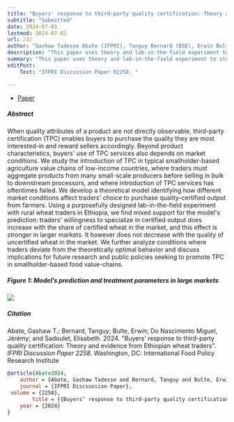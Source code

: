 ```yaml
---
title: "Buyers' response to third-party quality certification: Theory and evidence from Ethiopian wheat traders, _submitted_." 
subtitle: "Submitted"
date: 2024-07-01
lastmod: 2024-07-01
url: /3/
author: "Gashaw Tadesse Abate (IFPRI), Tanguy Bernard (BSE), Erwin Bulte (Wageningen), Jérémy Do Nascimento Miguel, and Elisabeth Sadoulet (UC Berkeley)"
description: "This paper uses theory and lab-in-the-field experiment to study conditions under which third party certification can be implemented." 
summary: "This paper uses theory and lab-in-the-field experiment to study conditions under which third party certification can be implemented. We find mixed support for the model’s prediction: traders’ willingness to specialize in certified output does increase with the share of certified wheat in the market, and this effect is stronger in larger markets" 
editPost:
    Text: "IFPRI Discussion Paper 02258. "

---
```


<div class="thinline"></div>

+ [Paper](https://cgspace.cgiar.org/server/api/core/bitstreams/49132212-690f-4bf4-b907-6ac8818fb79b/content)

<div class="thinline"></div>

##### Abstract

When quality attributes of a product are not directly observable, third-party certification (TPC) enables buyers to purchase the quality they are most interested-in and reward sellers accordingly. Beyond product characteristics, buyers' use of TPC services also depends on market conditions. We study the introduction of TPC in typical smallholder-based agriculture value chains of low-income countries, where traders must aggregate products from many small-scale producers before selling in bulk to downstream processors, and where introduction of TPC services has oftentimes failed. We develop a theoretical model identifying how different market conditions affect traders' choice to purchase quality-certified output from farmers. Using a purposefully designed lab-in-the-field experiment with rural wheat traders in Ethiopia, we find mixed support for the model's prediction: traders' willingness to specialize in certified output does increase with the share of certified wheat in the market, and this effect is stronger in larger markets. It however does not decrease with the quality of uncertified wheat in the market. We further analyze conditions where traders deviate from the theoretically optimal behavior and discuss implications for future research and public policies seeking to promote TPC in smallholder-based food value-chains.

<div class="thinline"></div>

##### Figure 1:  Model’s prediction and treatment parameters in large markets


![](/3a.png)

<div class="thinline"></div>

##### Citation

Abate, Gashaw T.; Bernard, Tanguy; Bulte, Erwin; Do Nascimento Miguel, Jérémy; and Sadoulet, Elisabeth. 2024. "Buyers’ response to third-party quality certification: Theory and evidence from Ethiopian wheat traders". *IFPRI Discussion Paper 2258*. Washington, DC: International Food Policy Research Institute

```BibTeX
@article{Abate2024,
	author = {Abate, Gashaw Tadesse and Bernard, Tanguy and Bulte, Erwin and Do Nascimento Miguel, Jeremy and Sadoulet, Elisabeth},
	journal = {IFPRI Discsussion Paper},
 volume = {2258},
		title = {{Buyers’ response to third-party quality certification: Theory and evidence from Ethiopian wheat traders}},
	year = {2024}
}
```

<div class="thinline"></div>
